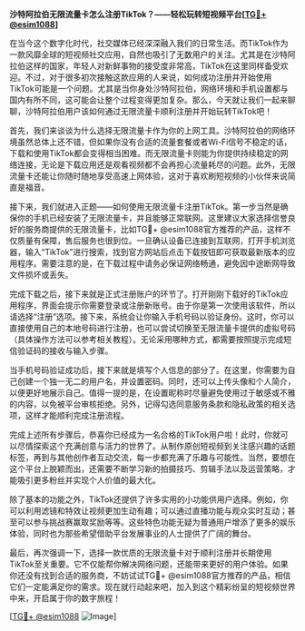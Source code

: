 **沙特阿拉伯无限流量卡怎么注册TikTok？——轻松玩转短视频平台[[TG💪+ @esim1088](https://t.me/s/esim1088)]**

在当今这个数字化时代，社交媒体已经深深融入我们的日常生活。而TikTok作为一款风靡全球的短视频社交应用，自然也吸引了无数用户的关注。尤其是在沙特阿拉伯这样的国家，年轻人对新鲜事物的接受度非常高，TikTok在这里同样备受欢迎。不过，对于很多初次接触这款应用的人来说，如何成功注册并开始使用TikTok可能是一个问题。尤其是当你身处沙特阿拉伯，网络环境和手机设置都与国内有所不同，这可能会让整个过程变得更加复杂。那么，今天就让我们一起来聊聊，沙特阿拉伯用户该如何通过无限流量卡顺利注册并开始玩转TikTok吧！

首先，我们来谈谈为什么选择无限流量卡作为你的上网工具。沙特阿拉伯的网络环境虽然总体上还不错，但如果你没有合适的流量套餐或者Wi-Fi信号不稳定的话，下载和使用TikTok都会变得相当困难。而无限流量卡则能为你提供持续稳定的网络连接，无论是下载应用还是观看视频都不会再担心流量耗尽的问题。此外，无限流量卡还能让你随时随地享受高速上网体验，这对于喜欢刷短视频的小伙伴来说简直是福音。

接下来，我们就进入正题——如何使用无限流量卡注册TikTok。第一步当然是确保你的手机已经安装了无限流量卡，并且能够正常联网。这里建议大家选择信誉良好的服务商提供的无限流量卡，比如TG💪+ @esim1088官方推荐的产品，这样不仅质量有保障，售后服务也很到位。一旦确认设备已连接到互联网，打开手机浏览器，输入“TikTok”进行搜索，找到官方网站后点击下载按钮即可获取最新版本的应用程序。需要注意的是，在下载过程中请务必保证网络畅通，避免因中途断网导致文件损坏或丢失。

完成下载之后，接下来就是正式注册账户的环节了。打开刚刚下载好的TikTok应用程序，界面会提示你需要登录或注册新账号。由于你是第一次使用该软件，所以请选择“注册”选项。接下来，系统会让你输入手机号码以验证身份。这时，你可以直接使用自己的本地号码进行注册，也可以尝试切换至无限流量卡提供的虚拟号码（具体操作方法可以参考相关教程）。无论采用哪种方式，都需要按照提示完成短信验证码的接收与输入步骤。

当手机号码验证成功后，接下来就是填写个人信息的部分了。在这里，你需要为自己创建一个独一无二的用户名，并设置密码。同时，还可以上传头像和个人简介，以便更好地展示自己。值得一提的是，在设置昵称时尽量避免使用过于敏感或不雅的内容，以免被平台审核拒绝。另外，记得勾选同意服务条款和隐私政策的相关选项，这样才能顺利完成注册流程。

完成上述所有步骤后，恭喜你已经成为一名合格的TikTok用户啦！此时，你就可以尽情探索这个充满创意与活力的世界了。从制作原创短视频到关注感兴趣的话题标签，再到与其他创作者互动交流，每一步都充满了乐趣与可能性。当然，要想在这个平台上脱颖而出，还需要不断学习新的拍摄技巧、剪辑手法以及运营策略，才能吸引更多粉丝并实现个人价值的最大化。

除了基本的功能之外，TikTok还提供了许多实用的小功能供用户选择。例如，你可以利用滤镜和特效让视频更加生动有趣；可以通过直播功能与观众实时互动；甚至可以参与挑战赛赢取奖励等等。这些特色功能无疑为普通用户增添了更多的娱乐体验，同时也为那些希望借助平台发展事业的人士提供了广阔的舞台。

最后，再次强调一下，选择一款优质的无限流量卡对于顺利注册并长期使用TikTok至关重要。它不仅能帮你解决网络问题，还能带来更好的用户体验。如果你还没有找到合适的服务商，不妨试试TG💪+ @esim1088官方推荐的产品，相信它们一定能满足你的需求。现在就行动起来吧，加入到这个精彩纷呈的短视频世界中来，开启属于你的数字旅程！

[[TG💪+ @esim1088](https://t.me/s/esim1088) ![Image](https://i.postimg.cc/4NQfJmqS/Snipaste-2025-05-13-00-14-12.png)]